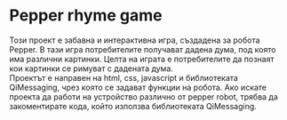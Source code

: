 # Pepper rhyme game

Този проект e забавна и интерактивна игра, създадена за робота Pepper. В тази игра потребителите получават дадена дума, под която има различни картинки. Целта на играта е потребителите да познаят кои картинки се римуват с дадената дума.
<br/>
Проектът е направен на html, css, javascript и библиотеката QiMessaging, чрез която се задават функции на робота. Ако искате проекта да работи на устройство различно от pepper robot, трябва да закоментирате кода, който използва библиотеката QiMessaging.

